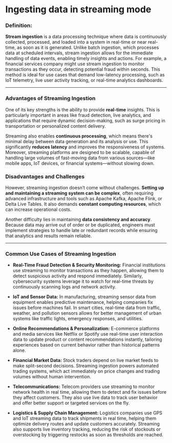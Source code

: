 # Ingesting data in streaming mode

### Definition:
**Stream ingestion** is a data processing technique where data is continuously collected, processed, and loaded into a system in real-time or near real-time, as soon as it is generated. Unlike batch ingestion, which processes data at scheduled intervals, stream ingestion allows for the immediate handling of data events, enabling timely insights and actions. For example, a financial services company might use stream ingestion to monitor transactions as they occur, detecting potential fraud within seconds. This method is ideal for use cases that demand low-latency processing, such as IoT telemetry, live user activity tracking, or real-time analytics dashboards.

------

### Advantages of Streaming Ingestion
One of its key strengths is the ability to provide **real-time** insights. This is particularly important in areas like fraud detection, live analytics, and applications that require dynamic decision-making, such as surge pricing in transportation or personalized content delivery.

Streaming also enables **continuous processing**, which means there's minimal delay between data generation and its analysis or use. This significantly **reduces latency** and improves the responsiveness of systems. Moreover, streaming platforms are designed to be scalable, capable of handling large volumes of fast-moving data from various sources—like mobile apps, IoT devices, or financial systems—without slowing down.

### Disadvantages and Challenges
However, streaming ingestion doesn’t come without challenges. **Setting up and maintaining a streaming system can be complex**, often requiring advanced infrastructure and tools such as Apache Kafka, Apache Flink, or Delta Live Tables. It also demands **constant computing resources**, which can increase operational costs.

Another difficulty lies in maintaining **data consistency and accuracy**. Because data may arrive out of order or be duplicated, engineers must implement strategies to handle late or redundant records while ensuring that analytics and results remain reliable.

------

### Common Use Cases of Streaming Ingestion
- **Real-Time Fraud Detection & Security Monitoring:** 
Financial institutions use streaming to monitor transactions as they happen, allowing them to detect suspicious activity and respond immediately. Similarly, cybersecurity systems leverage it to watch for real-time threats by continuously scanning logs and network activity.

- **IoT and Sensor Data:**
In manufacturing, streaming sensor data from equipment enables predictive maintenance, helping companies fix issues before machines fail. In smart cities, real-time data from traffic, weather, and pollution sensors allows for better management of urban systems like traffic lights, emergency responses, and utilities.

- **Online Recommendations & Personalization:**
E-commerce platforms and media services like Netflix or Spotify use real-time user interaction data to update product or content recommendations instantly, tailoring experiences based on current behavior rather than historical patterns alone.

- **Financial Market Data:**
Stock traders depend on live market feeds to make split-second decisions. Streaming ingestion powers automated trading systems, which act immediately on price changes and trading volumes without human intervention.

- **Telecommunications:**
Telecom providers use streaming to monitor network health in real time, allowing them to detect and fix issues before they affect customers. They also use live data to track user behavior and offer better support or targeted services on the fly.

- **Logistics & Supply Chain Management:**
Logistics companies use GPS and IoT streaming data to track shipments in real time, helping them optimize delivery routes and update customers accurately. Streaming also supports live inventory tracking, reducing the risk of stockouts or overstocking by triggering restocks as soon as thresholds are reached.
